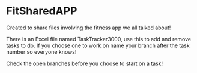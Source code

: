 # FitSharedAPP
Created to share files involving the fitness app we all talked about!

There is an Excel file named TaskTracker3000, use this to add and remove tasks to do. If you choose one to work on name your branch after the task number so everyone knows! 

Check the open branches before you choose to start on a task!
